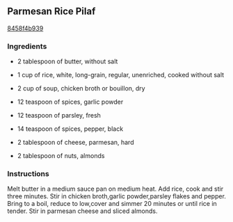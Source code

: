 ## Parmesan Rice Pilaf

[8458f4b939](http://www.food.com/recipe/parmesan-rice-pilaf-381124)

### Ingredients

 - 2 tablespoon of butter, without salt

 - 1 cup of rice, white, long-grain, regular, unenriched, cooked without salt

 - 2 cup of soup, chicken broth or bouillon, dry

 - 12 teaspoon of spices, garlic powder

 - 12 teaspoon of parsley, fresh

 - 14 teaspoon of spices, pepper, black

 - 2 tablespoon of cheese, parmesan, hard

 - 2 tablespoon of nuts, almonds

### Instructions

Melt butter in a medium sauce pan on medium heat. Add rice, cook and stir three minutes. Stir in chicken broth,garlic powder,parsley flakes and pepper. Bring to a boil, reduce to low,cover and simmer 20 minutes or until rice in tender. Stir in parmesan cheese and sliced almonds.